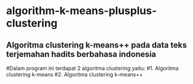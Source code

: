 # algorithm-k-means-plusplus-clustering

## Algoritma clustering k-means++ pada data teks terjemahan hadits berbahasa indonesia

#Dalam program ini terdapat 2 algoritma clustering yaitu:
#1. Algoritma clustering k-means
#2. Algoritma clustering k-means++ 
